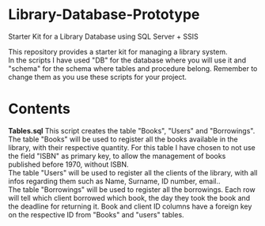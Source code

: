 # Library-Database-Prototype
Starter Kit for a Library Database using SQL Server + SSIS

This repository provides a starter kit for managing a library system.  
In the scripts I have used "DB" for the database where you will use it and "schema" for the schema where tables and procedure belong. Remember to change them as you use these scripts for your project.

# Contents

**Tables.sql**
This script creates the table "Books", "Users" and "Borrowings".  
The table "Books" will be used to register all the books available in the library, with their respective quantity. For this table I have chosen to not use the field "ISBN" as primary key, to allow the management of books published before 1970, without ISBN.  
The table "Users" will be used to register all the clients of the library, with all infos regarding them such as Name, Surname, ID number, email..  
The table "Borrowings" will be used to register all the borrowings. Each row will tell which client borrowed which book, the day they took the book and the deadline for returning it. Book and client ID columns have a foreign key on the respective ID from "Books" and "users" tables.

